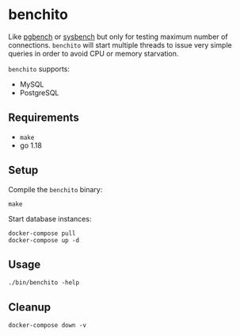 # benchito

Like [pgbench](https://www.postgresql.org/docs/current/pgbench.html) or [sysbench](https://github.com/akopytov/sysbench) but only for testing maximum number of connections. `benchito` will start multiple threads to issue very simple queries in order to avoid CPU or memory starvation.

`benchito` supports:
* MySQL
* PostgreSQL

## Requirements

* `make`
* go 1.18

## Setup

Compile the `benchito` binary:

```
make
```

Start database instances:

```
docker-compose pull
docker-compose up -d
```

## Usage

```
./bin/benchito -help
```

## Cleanup

```
docker-compose down -v
```